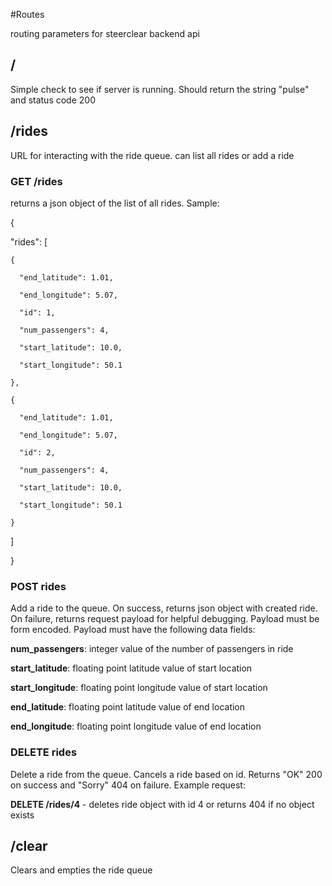 #Routes

routing parameters for steerclear backend api

## /

Simple check to see if server is running. Should return the string "pulse" and status code 200

## /rides

URL for interacting with the ride queue. can list all rides or add a ride

### GET /rides

returns a json object of the list of all rides. Sample:

{
  
  "rides": [
    
    {
      
      "end_latitude": 1.01, 
      
      "end_longitude": 5.07, 
      
      "id": 1, 
      
      "num_passengers": 4, 
            
      "start_latitude": 10.0, 
      
      "start_longitude": 50.1
    
    }, 
    
    {
    
      "end_latitude": 1.01, 
    
      "end_longitude": 5.07, 
    
      "id": 2, 
    
      "num_passengers": 4, 
        
      "start_latitude": 10.0, 
    
      "start_longitude": 50.1
    
    }
  
  ]

}

### POST rides

Add a ride to the queue. On success, returns json object with created ride. On failure, returns request payload for helpful debugging. Payload must be form encoded. Payload must have the following data fields:

**num_passengers**: integer value of the number of passengers in ride

**start_latitude**: floating point latitude value of start location

**start_longitude**: floating point longitude value of start location

**end_latitude**: floating point latitude value of end location

**end_longitude**: floating point longitude value of end location

### DELETE rides

Delete a ride from the queue. Cancels a ride based on id. Returns "OK" 200 on success and "Sorry" 404 on failure. Example request:

**DELETE /rides/4** - deletes ride object with id 4 or returns 404 if no object exists

## /clear

Clears and empties the ride queue
